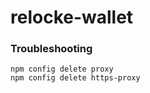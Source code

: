 # relocke-wallet

### Troubleshooting

```shell
npm config delete proxy
npm config delete https-proxy
```
